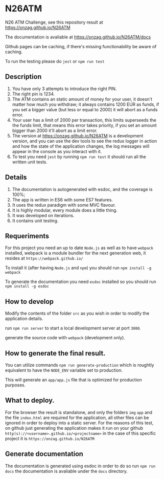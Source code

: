 # N26ATM

N26 ATM Challenge, see this repository result at https://onzag.github.io/N26ATM

The documentation is avaliable at https://onzag.github.io/N26ATM/docs

Github pages can be caching, if there's missing functionability be aware of caching.

To run the testing please do `jest` or `npm run test`

## Description

1. You have only 3 attempts to introduce the right PIN.
2. The right pin is 1234.
3. The ATM contains an static amount of money for your user, it doesn't matter how much you withdraw; it always contains 1200 EUR as funds, if you set a bigger value (but less or equal to 2000) it will abort as a funds error.
4. Your user has a limit of 2000 per transaction, this limits superseeds the the funds limit, that means this error takes priority, if you set an amount bigger than 2000 it'll abort as a limit error.
5. The version at https://onzag.github.io/N26ATM is a development version, and you can use the dev tools to see the redux logger in action and how the state of the application changes, the log messages
will appear in the console as you interact with it.
6. To test you need `jest` by running `npm run test` it should run all the written unit tests.

## Details 

1. The documentation is autogenerated with esdoc, and the coverage is 100%;
2. The app is written in ES6 with some ES7 features.
3. It uses the redux paradigm with some MVC flavour.
4. It is highly modular, every module does a little thing.
5. It was developed on iterations.
6. It contains unit testing.

## Requeriments
For this project you need an up to date `Node.js` as well as to have `webpack` installed, webpack is a module bundler for the next generation web, it resides at `https://webpack.github.io/`

To install it (after having `Node.js` and `npm`) you should run `npm install -g webpack`

To generate the documentation you need `esdoc` installed so you should run `npm install -g esdoc`

## How to develop

Modify the contents of the folder `src` as you wish in order to modify the application details.

run `npm run server` to start a local development server at port `3000`.

generate the source code with `webpack` (development only).

## How to generate the final result.

You can utilize commands `npm run generate-production` which is roughtly equivalent to have the `NODE_ENV` variable set to production.

This will generate an `app/app.js` file that is optimized for production purposes.

## What to deploy.

For the browser the result is standalone, and only the folders `img` `app` and the file `index.html` are required for the application, all other files can be ignored in order to deploy into a
static server. For the reasons of this test, on github just generating the application makes it run on your github `http(s)://<username>.github.io/<projectname>` in the case of this specific project
it is `https://onzag.github.io/N26ATM`

## Generate documentation

The documentation is generated using esdoc in order to do so run `npm run docs` the documentation is avaliable under the `docs` directory.
